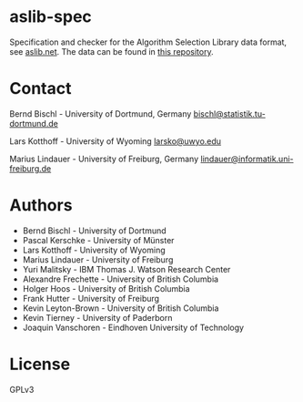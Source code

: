 aslib-spec
==========

Specification and checker for the Algorithm Selection Library data format, see
[aslib.net](http://aslib.net). The data can be found in [this
repository](https://github.com/coseal/aslib_data).

# Contact

Bernd Bischl - University of Dortmund, Germany
<bischl@statistik.tu-dortmund.de>

Lars Kotthoff - University of Wyoming
<larsko@uwyo.edu>

Marius Lindauer - University of Freiburg, Germany
<lindauer@informatik.uni-freiburg.de>

# Authors

* Bernd Bischl - University of Dortmund
* Pascal Kerschke - University of Münster
* Lars Kotthoff - University of Wyoming
* Marius Lindauer - University of Freiburg
* Yuri Malitsky - IBM Thomas J. Watson Research Center
* Alexandre Frechette - University of British Columbia
* Holger Hoos - University of British Columbia
* Frank Hutter - University of Freiburg
* Kevin Leyton-Brown - University of British Columbia
* Kevin Tierney - University of Paderborn
* Joaquin Vanschoren - Eindhoven University of Technology

# License

GPLv3
